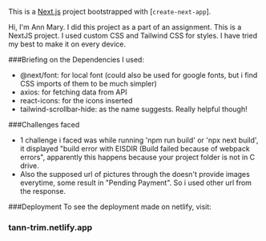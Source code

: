 This is a [Next.js](https://nextjs.org/) project bootstrapped with [`create-next-app`].

Hi, I'm Ann Mary. I did this project as a part of an assignment. 
This is a NextJS project. I used custom CSS and Tailwind CSS for styles. I have tried my best to make it on every device.

###Briefing on the Dependencies I used:
* @next/font: for local font (could also be used for google fonts, but i find CSS imports of them to be much simpler)
* axios: for fetching data from API
* react-icons: for the icons inserted
* tailwind-scrollbar-hide: as the name suggests. Really helpful though!


###Challenges faced
* 1 challenge i faced was while running 'npm run build' or 'npx next build', it displayed "build error with EISDIR (Build failed because of webpack errors",
apparently this happens because your project folder is not in C drive.
* Also the supposed url of pictures through the doesn't provide images everytime, some result in "Pending Payment". So i used other url from the response.


###Deployment
To see the deployment made on netlify, visit: 
### tann-trim.netlify.app
